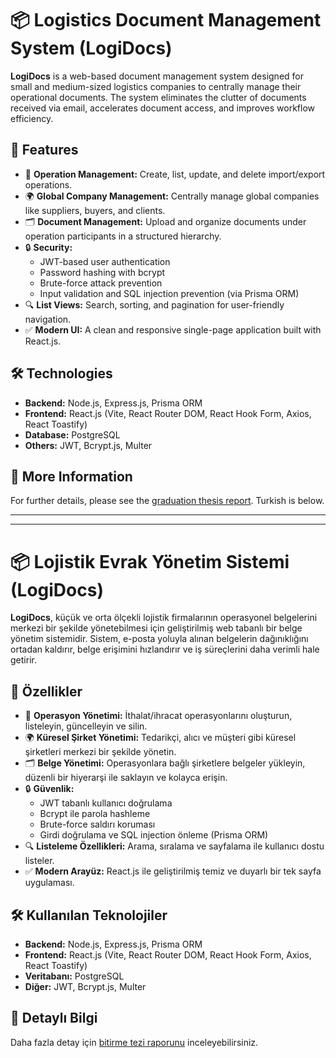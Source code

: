 # 📦 Logistics Document Management System (LogiDocs)

**LogiDocs** is a web-based document management system designed for small and medium-sized logistics companies to centrally manage their operational documents. The system eliminates the clutter of documents received via email, accelerates document access, and improves workflow efficiency.

## 🚀 Features

- 📁 **Operation Management:** Create, list, update, and delete import/export operations.
- 🌍 **Global Company Management:** Centrally manage global companies like suppliers, buyers, and clients.
- 🗂️ **Document Management:** Upload and organize documents under operation participants in a structured hierarchy.
- 🔒 **Security:**
  - JWT-based user authentication
  - Password hashing with bcrypt
  - Brute-force attack prevention
  - Input validation and SQL injection prevention (via Prisma ORM)
- 🔍 **List Views:** Search, sorting, and pagination for user-friendly navigation.
- ✅ **Modern UI:** A clean and responsive single-page application built with React.js.

## 🛠️ Technologies

- **Backend:** Node.js, Express.js, Prisma ORM
- **Frontend:** React.js (Vite, React Router DOM, React Hook Form, Axios, React Toastify)
- **Database:** PostgreSQL
- **Others:** JWT, Bcrypt.js, Multer

## 📖 More Information

For further details, please see the [graduation thesis report](https://github.com/AytekSangun/LojistikEvrakYonetimi/blob/main/Graduation%20Thesis.pdf).
Turkish is below.

---


---

# 📦 Lojistik Evrak Yönetim Sistemi (LogiDocs)

**LogiDocs**, küçük ve orta ölçekli lojistik firmalarının operasyonel belgelerini merkezi bir şekilde yönetebilmesi için geliştirilmiş web tabanlı bir belge yönetim sistemidir. Sistem, e-posta yoluyla alınan belgelerin dağınıklığını ortadan kaldırır, belge erişimini hızlandırır ve iş süreçlerini daha verimli hale getirir.

## 🚀 Özellikler

- 📁 **Operasyon Yönetimi:** İthalat/ihracat operasyonlarını oluşturun, listeleyin, güncelleyin ve silin.
- 🌍 **Küresel Şirket Yönetimi:** Tedarikçi, alıcı ve müşteri gibi küresel şirketleri merkezi bir şekilde yönetin.
- 🗂️ **Belge Yönetimi:** Operasyonlara bağlı şirketlere belgeler yükleyin, düzenli bir hiyerarşi ile saklayın ve kolayca erişin.
- 🔒 **Güvenlik:**
  - JWT tabanlı kullanıcı doğrulama
  - Bcrypt ile parola hashleme
  - Brute-force saldırı koruması
  - Girdi doğrulama ve SQL injection önleme (Prisma ORM)
- 🔍 **Listeleme Özellikleri:** Arama, sıralama ve sayfalama ile kullanıcı dostu listeler.
- ✅ **Modern Arayüz:** React.js ile geliştirilmiş temiz ve duyarlı bir tek sayfa uygulaması.

## 🛠️ Kullanılan Teknolojiler

- **Backend:** Node.js, Express.js, Prisma ORM
- **Frontend:** React.js (Vite, React Router DOM, React Hook Form, Axios, React Toastify)
- **Veritabanı:** PostgreSQL
- **Diğer:** JWT, Bcrypt.js, Multer

## 📖 Detaylı Bilgi

Daha fazla detay için [bitirme tezi raporunu](https://github.com/AytekSangun/LojistikEvrakYonetimi/blob/main/Graduation%20Thesis.pdf) inceleyebilirsiniz.
